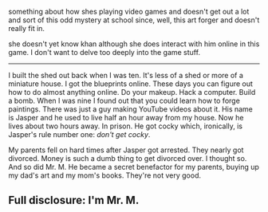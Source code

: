 something about how shes playing video games and doesn't get out a lot and sort of this odd mystery at school since, well, this art forger and doesn't really fit in.

she doesn't yet know khan although she does interact with him online in this game. I don't want to delve too deeply into the game stuff.

---
I built the shed out back when I was ten. It's less of a shed or more of a miniature house. I got the blueprints online. These days you can figure out how to do almost anything online. Do your makeup. Hack a computer. Build a bomb. When I was nine I found out that you could learn how to forge paintings. There was just a guy making YouTube videos about it. His name is Jasper and he used to live half an hour away from my house. Now he lives about two hours away. In prison. He got cocky which, ironically, is Jasper's rule number one: *don't get cocky*.

My parents fell on hard times after Jasper got arrested. They nearly got divorced. Money is such a dumb thing to get divorced over. I thought so. And so did Mr. M. He became a secret benefactor for my parents, buying up my dad's art and my mom's books. They're not very good.

Full disclosure: I'm Mr. M.
---
